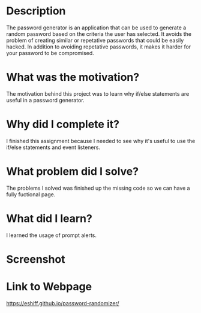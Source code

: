 
# Description
The password generator is an application that can be used to generate a random password based on the criteria the user has selected. It avoids the problem of creating similar or repetative passwords that could be easily hacked. In addition to avoiding repetative passwords, it makes it harder for your password to be compromised.
# What was the motivation?
The motivation behind this project was to learn why if/else statements are useful in a password generator.
# Why did I complete it?
I finished this assignment because I needed to see why it's useful to use the if/else statements and event listeners.
# What problem did I solve?
The problems I solved was finished up the missing code so we can have a fully fuctional page.
# What did I learn?
I learned the usage of prompt alerts.
# Screenshot

# Link to Webpage
https://eshiff.github.io/password-randomizer/
